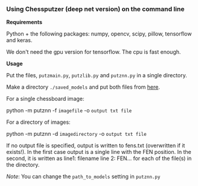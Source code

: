 ### Using Chessputzer (deep net version) on the command line

**Requirements**

Python + the following packages: numpy, opencv, scipy, pillow, tensorflow and keras.

We don't need the gpu version for tensorflow. The cpu is fast enough. 

**Usage**

Put the files, `putzmain.py`, `putzlib.py` and `putznn.py` in a single directory.

Make a directory `./saved_models` and put both files from [here](https://www.dropbox.com/sh/i7d4xor7iclb9mh/AAAaCKKln671uwxa12eDPbzQa?dl=0). 

For a single chessboard image:

python -m putznn -f `imagefile` -o `output txt file`

For a directory of images:

python -m putznn -d `imagedirectory` -o `output txt file`

If no output file is specified, output is written to fens.txt (overwritten if it exists!). In the first case output is a single line with the FEN position. In the second, it is written as line1: filename line 2: FEN... for each of the file(s) in the directory.

*Note*: You can change the `path_to_models` setting in `putznn.py`
